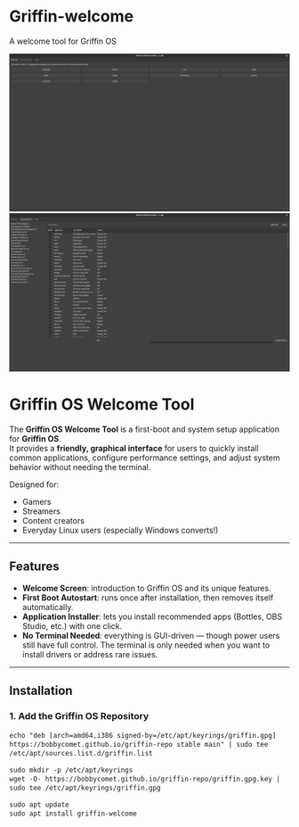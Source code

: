 # Griffin-welcome
A welcome tool for Griffin OS

![welcome image](gw.png)
![welcome image2](gw2.png)

# Griffin OS Welcome Tool

The **Griffin OS Welcome Tool** is a first-boot and system setup application for **Griffin OS**.  
It provides a **friendly, graphical interface** for users to quickly install common applications, configure performance settings, and adjust system behavior without needing the terminal.  

Designed for:
- Gamers  
- Streamers  
- Content creators  
- Everyday Linux users (especially Windows converts!)  

---

## Features

- **Welcome Screen**: introduction to Griffin OS and its unique features.  
- **First Boot Autostart**: runs once after installation, then removes itself automatically.  
- **Application Installer**: lets you install recommended apps (Bottles, OBS Studio, etc.) with one click.    
- **No Terminal Needed**: everything is GUI-driven — though power users still have full control. The terminal is only needed when you want to install drivers or address rare issues.

---

## Installation

### 1. Add the Griffin OS Repository
```
echo "deb [arch=amd64,i386 signed-by=/etc/apt/keyrings/griffin.gpg] https://bobbycomet.github.io/griffin-repo stable main" | sudo tee /etc/apt/sources.list.d/griffin.list
```

```
sudo mkdir -p /etc/apt/keyrings
wget -O- https://bobbycomet.github.io/griffin-repo/griffin.gpg.key | sudo tee /etc/apt/keyrings/griffin.gpg
```

```
sudo apt update
sudo apt install griffin-welcome
```
